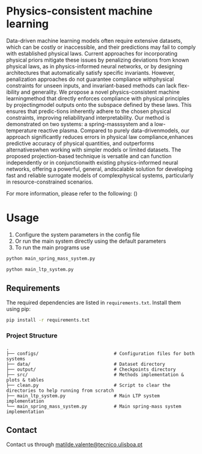 # Physics-consistent machine learning 

Data-driven machine learning models often require extensive datasets, which can be costly or inaccessible, and their predictions may fail to comply with established physical laws. Current approaches for incorporating physical priors mitigate these issues by penalizing deviations from known physical laws, as in physics-informed neural networks, or by designing architectures that automatically satisfy specific invariants. However, penalization approaches do not guarantee compliance withphysical constraints for unseen inputs, and invariant-based methods can lack flex-ibility and generality. We propose a novel physics-consistent machine learningmethod that directly enforces compliance with physical principles by projectingmodel outputs onto the subspace defined by these laws. This ensures that predic-tions inherently adhere to the chosen physical constraints, improving reliabilityand interpretability. Our method is demonstrated on two systems: a spring-masssystem and a low-temperature reactive plasma. Compared to purely data-drivenmodels, our approach significantly reduces errors in physical law compliance,enhances predictive accuracy of physical quantities, and outperforms alternativeswhen working with simpler models or limited datasets. The proposed projection-based technique is versatile and can function independently or in conjunctionwith existing physics-informed neural networks, offering a powerful, general, andscalable solution for developing fast and reliable surrogate models of complexphysical systems, particularly in resource-constrained scenarios.

For more information, please refer to the following: ()


# Usage
1. Configure the system parameters in the config file
2. Or run the main system directly using the default parameters
3. To run the main programs use 
```bash
python main_spring_mass_system.py
```
```bash
python main_ltp_system.py
```


## Requirements
The required dependencies are listed in `requirements.txt`. Install them using pip:
```bash
pip install -r requirements.txt
```


### Project Structure
```
.
├── configs/                            # Configuration files for both systems
├── data/                               # Dataset directory
├── output/                             # Checkpoints directory
├── src/                                # Methods implementation & plots & tables
├── clean.py                            # Script to clear the directories to help running from scratch
├── main_ltp_system.py                  # Main LTP system implementation
└── main_spring_mass_system.py          # Main spring-mass system implementation
```


## Contact
Contact us through matilde.valente@tecnico.ulisboa.pt


